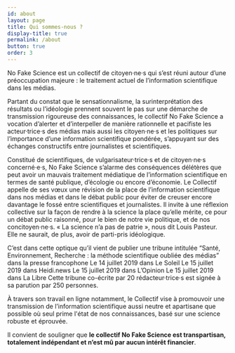 ```yaml
---
id: about
layout: page
title: Qui sommes-nous ?
display-title: true
permalink: /about
button: true
order: 3
---
```


No Fake Science est un collectif de citoyen·ne·s qui s’est réuni autour d’une préoccupation majeure : le traitement actuel de l’information scientifique dans les médias.

Partant du constat que le sensationnalisme, la surinterprétation des résultats ou l’idéologie prennent souvent le pas sur une démarche de transmission rigoureuse des connaissances, le collectif No Fake Science a vocation d’alerter et d’interpeller de manière rationnelle et pacifiste les acteur·trice·s des médias mais aussi les citoyen·ne·s et les politiques sur l’importance d’une information scientifique pondérée, s’appuyant sur des échanges constructifs entre journalistes et scientifiques.

Constitué de scientifiques, de vulgarisateur·trice·s et de citoyen·ne·s concerné·e·s, No Fake Science s’alarme des conséquences délétères que peut avoir un mauvais traitement médiatique de l’information scientifique en termes de santé publique, d’écologie ou encore d’économie.
Le Collectif appelle de ses vœux une révision de la place de l’information scientifique dans nos médias et dans le débat public pour éviter de creuser encore davantage le fossé entre scientifiques et journalistes.
Il invite à une réflexion collective sur la façon de rendre à la science la place qu’elle mérite, ce pour un débat public raisonné, pour le bien de notre vie politique, et de nos concitoyen·ne·s. « La science n’a pas de patrie », nous dit Louis Pasteur. Elle ne saurait, de plus, avoir de parti-pris idéologique.

C’est dans cette optique qu’il vient de publier une tribune intitulée “Santé, Environnement, Recherche : la méthode scientifique oubliée des médias” dans la presse francophone
Le 14 juillet 2019 dans Le Soleil
Le 15 juillet 2019 dans Heidi.news
Le 15 juillet 2019 dans L’Opinion
Le 15 juillet 2019 dans La Libre
Cette tribune co-écrite par 20 rédacteur·trice·s est signée à sa parution par 250 personnes.

À travers son travail en ligne notamment, le Collectif vise à promouvoir une transmission de l’information scientifique aussi neutre et apartisane que possible où seul prime l'état de nos connaissances, basé sur une science robuste et éprouvée.

Il convient de souligner que **le collectif No Fake Science est transpartisan, totalement indépendant et n’est mû par aucun intérêt financier**.
